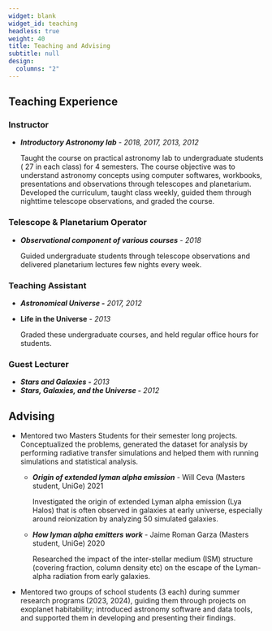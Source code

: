 ```yaml
---
widget: blank
widget_id: teaching
headless: true
weight: 40
title: Teaching and Advising
subtitle: null
design:
  columns: "2"
---
```

## **Teaching Experience**

### **Instructor**

* ***Introductory Astronomy lab***  - *2018, 2017, 2013, 2012*

  Taught the course on practical astronomy lab to undergraduate students ( 27 in each class) for 4 semesters. The course objective was to understand astronomy concepts using computer softwares, workbooks, presentations and observations through telescopes and planetarium. Developed the curriculum, taught class weekly, guided them through nighttime telescope observations, and graded the course.

### **Telescope & Planetarium Operator** 

* ***Observational component of various courses*** - *2018*

  Guided undergraduate students through telescope observations and delivered planetarium lectures few nights every week.

### **Teaching Assistant**

* ***Astronomical Universe -***  *2017, 2012*
* **Life in the Universe** - *2013*

  Graded these undergraduate courses, and held regular office hours for students.

### **Guest Lecturer** 

* ***Stars and Galaxies -*** *2013*
* ***Stars, Galaxies, and the Universe -*** *2012*

## **Advising**


* Mentored two Masters Students for their semester long projects. Conceptualized the problems, generated the dataset for analysis by performing radiative transfer simulations and helped them with
running simulations and statistical analysis.
  * ***Origin of extended lyman alpha emission*** - Will Ceva (Masters student, UniGe) 2021

    Investigated the origin of extended Lyman alpha emission (Lya Halos) that is often observed in galaxies at early universe, especially around reionization by analyzing 50 simulated galaxies.
  * ***How lyman alpha emitters work*** - Jaime Roman Garza (Masters student, UniGe) 2020

    Researched the impact of the inter-stellar medium (ISM) structure (covering fraction, column density
etc) on the escape of the Lyman-alpha radiation from early galaxies.

* Mentored two groups of school students (3 each) during summer research programs (2023, 2024),
guiding them through projects on exoplanet habitability; introduced astronomy software and data
tools, and supported them in developing and presenting their findings.


